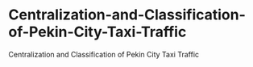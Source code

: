 # Centralization-and-Classification-of-Pekin-City-Taxi-Traffic
Centralization and Classification of Pekin City Taxi Traffic
